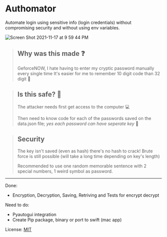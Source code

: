 # Authomator
Automate login using sensitive info (login credentials) without compromising security and without using env variables.

![Screen Shot 2021-11-17 at 9 59 44 PM](https://user-images.githubusercontent.com/43297314/142343826-bf056b53-b17e-434e-8712-efe637fe3f92.png)



> ## Why was this made ❓
>
> GeforceNOW, I hate having to enter my cryptic password manually every single time
> It's easier for me to remember 10 digit code than 32 digit 🙂

> ## Is this safe? 🤔
> 
> The attacker needs first get access to the computer 💻
> 
> Then need to know code for each of the passwords saved on the data.json file; *yes each password can have seperate key* 🔐


> ## Security
> The key isn't saved (even as hash) there's no hash to crack!
> Brute force is still possible (will take a long time depending on key's length) 
>
> Recommended to use one random memorable sentence with 2 special numbers, 1 weird symbol as password.

---


Done:
  - Encryption, Decryption, Saving, Retriving and Tests for encrypt decrypt

Need to do:
  - Pyautogui integration
  - Create Pip package, binary or port to swift (mac app)



License: [MIT](https://github.com/Aayush9029/Authomator/blob/main/LICENSE)
